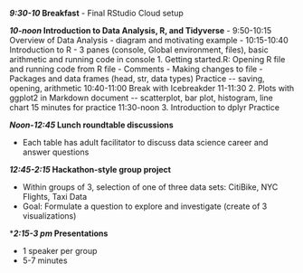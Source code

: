 ***9:30-10*  Breakfast**
             - Final RStudio Cloud setup
             
***10-noon*  Introduction to Data Analysis, R, and Tidyverse**
            - 9:50-10:15 Overview of Data Analysis - diagram and motivating example
            - 10:15-10:40 Introduction to R
                        - 3 panes (console, Global environment, files), basic arithmetic and running code in console
                        1. Getting started.R: Opening R file and running code from R file
                           - Comments
                           - Making changes to file
                           - Packages and data frames (head, str, data types)
                        Practice -- saving, opening, arithmetic
            10:40-11:00 Break with Icebreakder
            11-11:30    2. Plots with ggplot2 in Markdown document -- scatterplot, bar plot, histogram, line chart
                        15 minutes for practice
            11:30-noon 3. Introduction to dplyr
                        Practice

***Noon-12:45*  Lunch roundtable discussions**
- Each table has adult facilitator to discuss data science career and answer questions
            
***12:45-2:15*  Hackathon-style group project**
- Within groups of 3, selection of one of three data sets: CitiBike, NYC Flights, Taxi Data
- Goal: Formulate a question to explore and investigate (create of 3 visualizations)

****2:15-3 pm*  Presentations**
- 1 speaker per group
- 5-7 minutes

